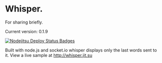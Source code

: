 Whisper.
=======
For sharing briefly.

Current version: 0.1.9

[![Nodejitsu Deploy Status Badges](https://webhooks.nodejitsu.com/talon/whisper)](https://webops.nodejitsu.com#nodejitsu/webhooks)

Built with node.js and socket.io whisper displays only the last words sent to it.
View a live sample at http://whisper.jit.su